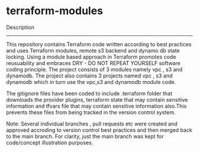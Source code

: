 # terraform-modules

Description
************

This repository contains Terraform code written according to best practices and uses Terraform modules, remote s3 backend and dynamo db state locking. Using a module based approach in Terraform promotes code reusuability and embraces DRY - DO NOT REPEAT YOURSELF software coding principle.
The project consists of 3 modules namely vpc , s3 and dynamodb. The project also contains 3 projects named vpc , s3 and dynamodb which in turn use the vpc,s3 and dynamodb module code.

The gitignore files have been coded to include .terraform folder that downloads the provider plugins, terraform state that may contain sensitive information and tfvars file that may contain sensitive information also.This prevents these files from being tracked in the version control system.


Note: Several individual branches , pull requests etc were created and approved accroding to version control best practices and then merged back to the main branch. For clarity, just the main branch was kept for code/concept illustration purposes.

